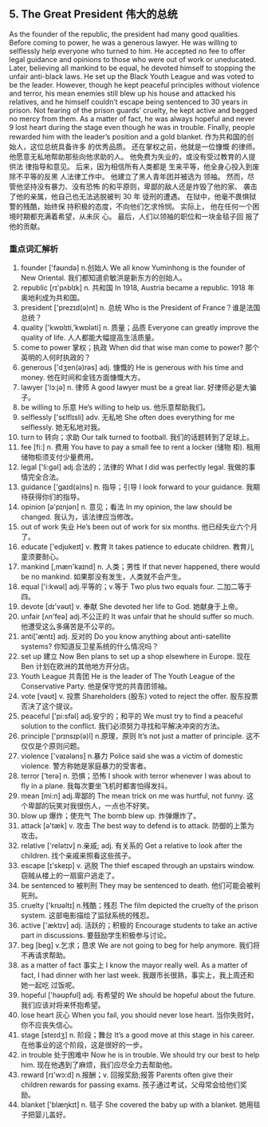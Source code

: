 
## 5. The Great President 伟大的总统

As the founder of the republic, the president had many good qualities. Before coming to power, he was a generous lawyer. He was willing to selflessly help everyone who turned to him. He accepted no fee to offer legal guidance and opinions to those who were out of work or uneducated. Later, believing all mankind to be equal, he devoted himself to stopping the unfair anti-black laws. He set up the Black Youth League and was voted to be the leader. However, though he kept peaceful principles without violence and terror, his mean enemies still blew up his house and attacked his relatives, and he himself couldn’t escape being sentenced to 30 years in prison. Not fearing of the prison guards’ cruelty, he kept active and begged no mercy from them. As a matter of fact, he was always hopeful and never 9 lost heart during the stage even though he was in trouble. Finally, people rewarded him with the leader’s position and a gold blanket. 作为共和国的创始人，这位总统具备许多 的优秀品质。
还在掌权之前，他就是一位慷慨 的律师。
他愿意无私地帮助那些向他求助的人。
 他免费为失业的，或没有受过教育的人提供法 律指导和意见。
后来，因为相信所有人类都是 生来平等，他全身心投入到废除不平等的反黑 人法律工作中。
他建立了黑人青年团并被选为 领袖。
然而，尽管他坚持没有暴力、没有恐怖 的和平原则，卑鄙的敌人还是炸毁了他的家、 袭击了他的亲属，他自己也无法逃脱被判 30 年 徒刑的遭遇。
 在狱中，他毫不畏惧狱警的残酷，始终保 持积极的态度，不向他们乞求怜悯。
实际上， 他在任何一个困境时期都充满着希望，从未灰 心。
 最后，人们以领袖的职位和一块金毯子回 报了他的贡献。

### 重点词汇解析

  1. founder ['faʊndə] n.创始人 We all know Yuminhong is the founder of New Oriental. 我们都知道俞敏洪是新东方的创始人。
  2. republic [rɪ'pʌblɪk] n. 共和国 In 1918, Austria became a republic. 1918 年奥地利成为共和国。
  3. president ['prezɪd(ə)nt] n. 总统 Who is the President of France？谁是法国总统？ 
  4. quality ['kwɒlɪti,’kwɒləti] n. 质量；品质 Everyone can greatly improve the quality of life. 人人都能大幅提高生活质量。
  5. come to power 掌权；执政 When did that wise man come to power? 那个英明的人何时执政的？ 
  6. generous ['dʒen(ə)rəs] adj. 慷慨的 He is generous with his time and money. 他在时间和金钱方面慷慨大方。
  7. lawyer ['lɔ:jə] n. 律师 A good lawyer must be a great liar. 好律师必是大骗子。
  8. be willing to 乐意 He’s willing to help us. 他乐意帮助我们。
  9. selflessly ['sɛlflɪsli] adv. 无私地 She often does everything for me selflessly. 她无私地对我。
 10. turn to 转向；求助 Our talk turned to football. 我们的话题转到了足球上。
 11. fee [fi:] n. 费用 You have to pay a small fee to rent a locker (储物 柜). 租用储物柜须支付少量费用。
 12. legal ['li:gəl] adj.合法的；法律的 What I did was perfectly legal. 我做的事情完全合法。
 13. guidance ['gaɪd(ə)ns] n. 指导；引导 I look forward to your guidance. 我期待获得你们的指导。
 14. opinion [ə'pɪnjən] n. 意见；看法 In my opinion, the law should be changed. 我认为，该法律应当修改。
 15. out of work 失业 He’s been out of work for six months. 他已经失业六个月了。
 16. educate ['edjʊkeɪt] v. 教育 It takes patience to educate children. 教育儿童须要耐心。
 17. mankind [,mæn'kaɪnd] n. 人类；男性 If that never happened, there would be no mankind. 如果那没有发生，人类就不会产生。
 18. equal ['i:kwəl] adj.平等的；v.等于 Two plus two equals four. 二加二等于四。
 19. devote [dɪ'vəʊt] v. 奉献 She devoted her life to God. 她献身于上帝。
 20. unfair [ʌn'feə] adj.不公正的 It was unfair that he should suffer so much. 他遭受这么多痛苦是不公平的。
 21. anti['æntɪ] adj. 反对的 Do you know anything about anti-satellite systems? 你知道反卫星系统的什么情况吗？ 
 22. set up 建立 Now Ben plans to set up a shop elsewhere in Europe. 现在 Ben 计划在欧洲的其他地方开分店。
 23. Youth League 共青团 He is the leader of The Youth League of the Conservative Party. 他是保守党的共青团领袖。
 24. vote [vəʊt] v. 投票 Shareholders (股东) voted to reject the offer. 股东投票否决了这个提议。
 25. peaceful ['pi:sfəl] adj.安宁的；和平的 We must try to find a peaceful solution to the conflict. 我们必须努力寻找和平解决冲突的方法。
 26. principle ['prɪnsɪp(ə)l] n.原理，原则 It’s not just a matter of principle. 这不仅仅是个原则问题。
 27. violence ['vaɪələns] n.暴力 Police said she was a victim of domestic violence. 警方称她是家庭暴力的受害者。
 28. terror ['terə] n. 恐惧；恐怖 I shook with terror whenever I was about to fly in a plane. 我每次要坐飞机时都害怕得发抖。
 29. mean [mi:n] adj.卑鄙的 The mean trick on me was hurtful, not funny. 这个卑鄙的玩笑对我很伤人，一点也不好笑。
 30. blow up 爆炸；使充气 The bomb blew up. 炸弹爆炸了。
 31. attack [ə'tæk] v. 攻击 The best way to defend is to attack. 防御的上策为攻击。
 32. relative ['relətɪv] n.亲戚; adj. 有关系的 Get a relative to look after the children. 找个亲戚来照看这些孩子。
 33. escape [ɪ'skeɪp] v. 逃脱 The thief escaped through an upstairs window. 窃贼从楼上的一扇窗户逃走了。
 34. be sentenced to 被判刑 They may be sentenced to death. 他们可能会被判死刑。
 35. cruelty ['krʊəltɪ] n.残酷；残忍 The film depicted the cruelty of the prison system. 这部电影描绘了监狱系统的残忍。
 36. active ['æktɪv] adj. 活跃的；积极的 Encourage students to take an active part in discussions. 要鼓励学生积极参与讨论。
 37. beg [beg] v.乞求；恳求 We are not going to beg for help anymore. 我们将不再请求帮助。
 38. as a matter of fact 事实上 I know the mayor really well. As a matter of fact, I had dinner with her last week. 我跟市长很熟，事实上，我上周还和她一起吃 过饭呢。
 39. hopeful ['həʊpfʊl] adj. 有希望的 We should be hopeful about the future. 我们应该对将来怀抱希望。
 40. lose heart 灰心 When you fail, you should never lose heart. 当你失败时，你不应丧失信心。
 41. stage [steɪdʒ] n. 阶段；舞台 It’s a good move at this stage in his career. 在他事业的这个阶段，这是很好的一步。
 42. in trouble 处于困难中 Now he is in trouble. We should try our best to help him. 现在他遇到了麻烦，我们应尽全力去帮助他。
 43. reward [rɪ'wɔ:d] n.报酬；v. 回报奖励;报答 Parents often give their children rewards for passing exams. 孩子通过考试，父母常会给他们奖励。
 44. blanket ['blæŋkɪt] n. 毯子 She covered the baby up with a blanket. 她用毯子把婴儿盖好。
  